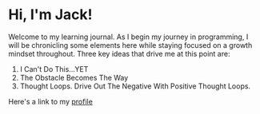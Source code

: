 # Hi, I'm Jack!

Welcome to my learning journal. As I begin my journey in programming, I will be chronicling some elements here while staying focused on a growth mindset throughout. Three key ideas that drive me at this point are:

  1. I Can't Do This...YET
  2. The Obstacle Becomes The Way
  3. Thought Loops. Drive Out The Negative With Positive Thought Loops.
  
  
Here's a link to my [profile](https://github.com/SmilinJack)
